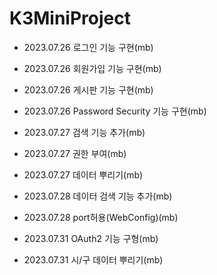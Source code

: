 # __K3MiniProject__

+ 2023.07.26 로그인 기능 구현(mb)
+ 2023.07.26 회원가입 기능 구현(mb)
+ 2023.07.26 게시판 기능 구현(mb)
+ 2023.07.26 Password Security 기능 구현(mb)

+ 2023.07.27 검색 기능 추가(mb)
+ 2023.07.27 권한 부여(mb)
+ 2023.07.27 데이터 뿌리기(mb)

+ 2023.07.28 데이터 검색 기능 추가(mb)
+ 2023.07.28 port허용(WebConfig)(mb)

+ 2023.07.31 OAuth2 기능 구형(mb)
+ 2023.07.31 시/구 데이터 뿌리기(mb) 